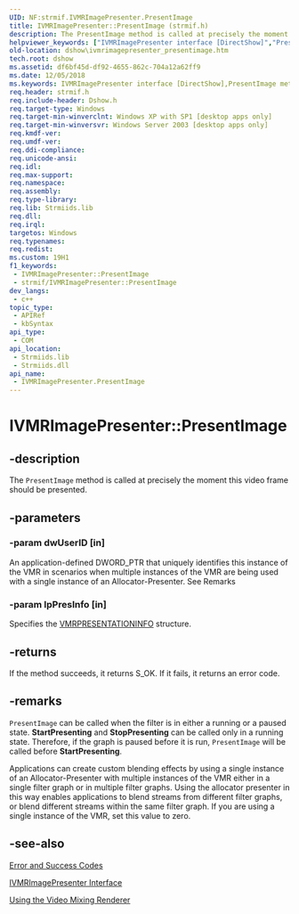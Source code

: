 ```yaml
---
UID: NF:strmif.IVMRImagePresenter.PresentImage
title: IVMRImagePresenter::PresentImage (strmif.h)
description: The PresentImage method is called at precisely the moment this video frame should be presented.
helpviewer_keywords: ["IVMRImagePresenter interface [DirectShow]","PresentImage method","IVMRImagePresenter.PresentImage","IVMRImagePresenter::PresentImage","IVMRImagePresenterPresentImage","PresentImage","PresentImage method [DirectShow]","PresentImage method [DirectShow]","IVMRImagePresenter interface","dshow.ivmrimagepresenter_presentimage","strmif/IVMRImagePresenter::PresentImage"]
old-location: dshow\ivmrimagepresenter_presentimage.htm
tech.root: dshow
ms.assetid: df6bf45d-df92-4655-862c-704a12a62ff9
ms.date: 12/05/2018
ms.keywords: IVMRImagePresenter interface [DirectShow],PresentImage method, IVMRImagePresenter.PresentImage, IVMRImagePresenter::PresentImage, IVMRImagePresenterPresentImage, PresentImage, PresentImage method [DirectShow], PresentImage method [DirectShow],IVMRImagePresenter interface, dshow.ivmrimagepresenter_presentimage, strmif/IVMRImagePresenter::PresentImage
req.header: strmif.h
req.include-header: Dshow.h
req.target-type: Windows
req.target-min-winverclnt: Windows XP with SP1 [desktop apps only]
req.target-min-winversvr: Windows Server 2003 [desktop apps only]
req.kmdf-ver: 
req.umdf-ver: 
req.ddi-compliance: 
req.unicode-ansi: 
req.idl: 
req.max-support: 
req.namespace: 
req.assembly: 
req.type-library: 
req.lib: Strmiids.lib
req.dll: 
req.irql: 
targetos: Windows
req.typenames: 
req.redist: 
ms.custom: 19H1
f1_keywords:
 - IVMRImagePresenter::PresentImage
 - strmif/IVMRImagePresenter::PresentImage
dev_langs:
 - c++
topic_type:
 - APIRef
 - kbSyntax
api_type:
 - COM
api_location:
 - Strmiids.lib
 - Strmiids.dll
api_name:
 - IVMRImagePresenter.PresentImage
---
```


# IVMRImagePresenter::PresentImage


## -description

The <code>PresentImage</code> method is called at precisely the moment this video frame should be presented.

## -parameters

### -param dwUserID [in]

An application-defined DWORD_PTR that uniquely identifies this instance of the VMR in scenarios when multiple instances of the VMR are being used with a single instance of an Allocator-Presenter. See Remarks

### -param lpPresInfo [in]

Specifies the [VMRPRESENTATIONINFO](https://docs.microsoft.com/windows/desktop/api/strmif/ns-strmif-vmrpresentationinfo) structure.

## -returns

If the method succeeds, it returns S_OK. If it fails, it returns an error code.

## -remarks

<code>PresentImage</code> can be called when the filter is in either a running or a paused state. <b>StartPresenting</b> and <b>StopPresenting</b> can be called only in a running state. Therefore, if the graph is paused before it is run, <code>PresentImage</code> will be called before <b>StartPresenting</b>.

Applications can create custom blending effects by using a single instance of an Allocator-Presenter with multiple instances of the VMR either in a single filter graph or in multiple filter graphs. Using the allocator presenter in this way enables applications to blend streams from different filter graphs, or blend different streams within the same filter graph. If you are using a single instance of the VMR, set this value to zero.

## -see-also

<a href="https://docs.microsoft.com/windows/desktop/DirectShow/error-and-success-codes">Error and Success Codes</a>



<a href="https://docs.microsoft.com/windows/desktop/api/strmif/nn-strmif-ivmrimagepresenter">IVMRImagePresenter Interface</a>



<a href="https://docs.microsoft.com/windows/desktop/DirectShow/using-the-video-mixing-renderer">Using the Video Mixing Renderer</a>

